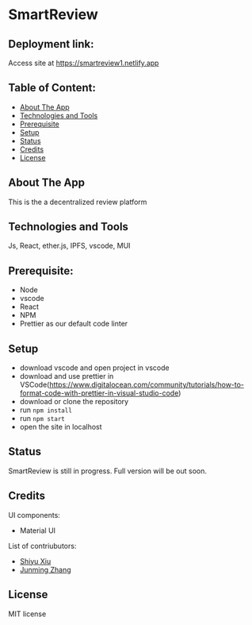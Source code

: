 # SmartReview 

## Deployment link:
Access site at https://smartreview1.netlify.app

## Table of Content:
- [About The App](#about-the-app)
- [Technologies and Tools](#technologies-and-tools)
- [Prerequisite](#prerequisite)
- [Setup](#setup)
- [Status](#status)
- [Credits](#credits)
- [License](#license)

## About The App
This is the a decentralized review platform

## Technologies and Tools
Js, React, ether.js, IPFS, vscode, MUI

## Prerequisite:
- Node
- vscode
- React
- NPM
- Prettier as our default code linter

## Setup
- download vscode and open project in vscode
- download and use prettier in VSCode(https://www.digitalocean.com/community/tutorials/how-to-format-code-with-prettier-in-visual-studio-code)
- download or clone the repository
- run `npm install`
- run `npm start`
- open the site in localhost

## Status
SmartReview is still in progress. Full version will be out soon.

## Credits
UI components:
- Material UI
  
List of contriubutors:
- [Shiyu Xiu](https://www.linkedin.com/in/shiyu-oliver-xiu-6034771aa/)
- [Junming Zhang](https://www.linkedin.com/in/junming-zhang-41ab6715b/)

## License
MIT license
